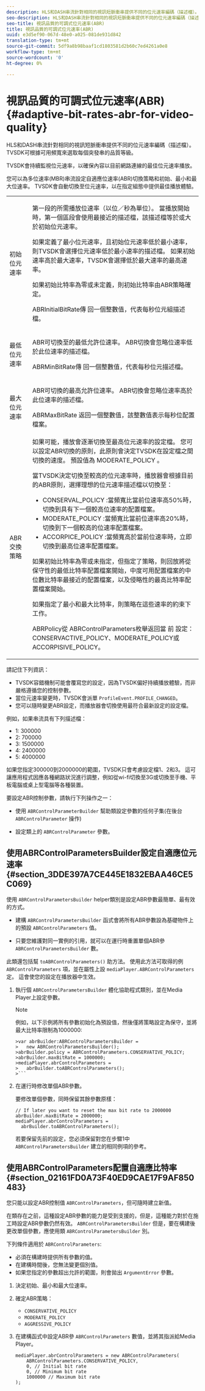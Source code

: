 ```yaml
---
description: HLS和DASH串流針對相同的視訊短脈衝串提供不同的位元速率編碼（描述檔）。 TVSDK可根據可用頻寬來選取每個突發串的品質等級。
seo-description: HLS和DASH串流針對相同的視訊短脈衝串提供不同的位元速率編碼（描述檔）。 TVSDK可根據可用頻寬來選取每個突發串的品質等級。
seo-title: 視訊品質的可調式位元速率(ABR)
title: 視訊品質的可調式位元速率(ABR)
uuid: e3d5ef90-067d-48e0-a025-081de931d842
translation-type: tm+mt
source-git-commit: 5df9a8b98baaf1cd1803581d2b60c7ed4261a0e8
workflow-type: tm+mt
source-wordcount: '0'
ht-degree: 0%

---
```



# 視訊品質的可調式位元速率(ABR){#adaptive-bit-rates-abr-for-video-quality}

HLS和DASH串流針對相同的視訊短脈衝串提供不同的位元速率編碼（描述檔）。 TVSDK可根據可用頻寬來選取每個突發串的品質等級。

TVSDK會持續監視位元速率，以確保內容以目前網路連線的最佳位元速率播放。

您可以為多位速率(MBR)串流設定自適應位速率(ABR)切換策略和初始、最小和最大位速率。 TVSDK會自動切換至位元速率，以在指定組態中提供最佳播放體驗。

<table id="table_AF838E082235406AA359BF1C1A77F85F"> 
 <tbody> 
  <tr> 
   <td colname="col01"> 初始位元速率 </td> 
   <td colname="col2"> <p>第一段的所需播放位速率（以位／秒為單位）。 當播放開始時，第一個區段會使用最接近的描述檔，該描述檔等於或大於初始位元速率。 </p> <p> 如果定義了最小位元速率，且初始位元速率低於最小速率，則TVSDK會選擇位元速率低於最小速率的描述檔。 如果初始速率高於最大速率，TVSDK會選擇低於最大速率的最高速率。 </p> <p>如果初始比特率為零或未定義，則初始比特率由ABR策略確定。 </p> <p> <span class="apiname"> ABRInitialBitRate傳 </span> 回一個整數值，代表每秒位元組描述檔。 </p> </td> 
  </tr> 
  <tr> 
   <td colname="col01"> 最低位元速率 </td> 
   <td colname="col2"> <p>ABR可切換至的最低允許位速率。 ABR切換會忽略位速率低於此位速率的描述檔。 </p> <p> <span class="apiname"> ABRMinBitRate傳 </span> 回一個整數值，代表每秒位元描述檔。 </p> </td> 
  </tr> 
  <tr> 
   <td colname="col01"> 最大位元速率 </td> 
   <td colname="col2"> <p>ABR可切換的最高允許位速率。 ABR切換會忽略位速率高於此位速率的描述檔。 </p> <p> <span class="apiname"> ABRMaxBitRate </span> 返回一個整數值，該整數值表示每秒位配置檔案。 </p> </td> 
  </tr> 
  <tr> 
   <td colname="col01"> ABR交換策略 </td> 
   <td colname="col2"> 如果可能，播放會逐漸切換至最高位元速率的設定檔。 您可以設定ABR切換的原則，此原則會決定TVSDK在設定檔之間切換的速度。 預設值為 <span class="codeph"> MODERATE_POLICY </span>。 <p>當TVSDK決定切換至較高的位元速率時，播放器會根據目前的ABR原則，選擇理想的位元速率描述檔以切換至： 
     <ul id="ul_058D0FFC944C476A83BB9E756B95DEBD"> 
      <li id="li_C690A12DC34C4754B01C2D0616FB6A0A"> <span class="codeph"> CONSERVAL_POLICY </span>:當頻寬比當前位速率高50%時，切換到具有下一個較高位速率的配置檔案。 </li> 
      <li id="li_FF5BDB099B554940AC296938C7A12B81"> <span class="codeph"> MODERATE_POLICY </span>:當頻寬比當前位速率高20%時，切換到下一個較高的位速率配置檔案。 </li> 
      <li id="li_E602508429864C279BF78360E95718A6"> <span class="codeph"> ACCORPICE_POLICY </span>:當頻寬高於當前位速率時，立即切換到最高位速率配置檔案。 </li> 
     </ul> </p> <p>如果初始比特率為零或未指定，但指定了策略，則回放將從保守性的最低比特率配置檔案開始，中度可用配置檔案的中位數比特率最接近的配置檔案，以及侵略性的最高比特率配置檔案開始。 </p> <p>如果指定了最小和最大比特率，則策略在這些速率的約束下工作。 </p> <p> <span class="codeph"> ABRPolicy從 </span> ABRControlParameters枚舉返回當 <span class="codeph"> 前 </span> 設定：CONSERVACTIVE_POLICY、MODERATE_POLICY或ACCORPISIVE_POLICY。 </p> </td> 
  </tr> 
 </tbody> 
</table>

請記住下列資訊：

* TVSDK容錯機制可能會覆寫您的設定，因為TVSDK偏好持續播放體驗，而非嚴格遵循您的控制參數。
* 當位元速率變更時，TVSDK會派單 `ProfileEvent.PROFILE_CHANGED`。
* 您可以隨時變更ABR設定，而播放器會切換使用最符合最新設定的設定檔。

例如，如果串流具有下列描述檔：

* 1: 300000
* 2: 700000
* 3: 1500000
* 4: 2400000
* 5: 4000000

如果您指定300000到2000000的範圍，TVSDK只會考慮設定檔1、2和3。 這可讓應用程式因應各種網路狀況進行調整，例如從wi-fi切換至3G或切換至手機、平板電腦或桌上型電腦等各種裝置。

要設定ABR控制參數，請執行下列操作之一：

* 使用 `ABRControlParameterBuilder` 幫助類設定參數的任何子集(在後台 `ABRControlParameter` 操作)

* 設定類上的 `ABRControlParameter` 參數。

## 使用ABRControlParametersBuilder設定自適應位元速率 {#section_3DDE397A7CE445E1832EBAA46CE5C069}

使用 `ABRControlParametersBuilder` helper類別是設定ABR參數最簡單、最有效的方式。

* 建構 `ABRControlParametersBuilder` 函式會將所有ABR參數設為基礎物件上的預設 `ABRControlParameters` 值。

* 只要您維護對同一實例的引用，就可以在運行時重置單個ABR參 `ABRControlParametersBuilder` 數。

此類還包括幫 `toABRControlParameters()` 助方法。 使用此方法可取得的例 `ABRControlParameters` 項，並在屬性上設 `mediaPlayer.ABRControlParameters` 定。 這會使您的設定在播放器中生效。

1. 執行個 `ABRControlParametersBuilder` 體化協助程式類別，並在Media Player上設定參數。

   >[!NOTE]
   >
   >例如，以下示例將所有參數初始化為預設值，然後僅將策略設定為保守，並將最大比特率限制為1000000:
   >
   >
   ```
   >var abrBuilder:ABRControlParametersBuilder =  
   >   new ABRControlParametersBuilder(); 
   >abrBuilder.policy = ABRControlParameters.CONSERVATIVE_POLICY; 
   >abrBuilder.maxBitRate = 1000000; 
   >mediaPlayer.abrControlParameters =  
   >   abrBuilder.toABRControlParameters();
   >```

1. 在運行時修改單個ABR參數。

   要修改單個參數，同時保留其餘參數原樣：

   ```
   // If later you want to reset the max bit rate to 2000000 
   abrBuilder.maxBitRate = 2000000; 
   mediaPlayer.abrControlParameters =  
     abrBuilder.toABRControlParameters();
   ```

   若要保留先前的設定，您必須保留對您在步驟1中 `ABRControlParametersBuilder` 建立的相同例項的參考。

## 使用ABRControlParameters配置自適應比特率 {#section_02161FD0A73F40ED9CAE17F9AF850483}

您只能以設定ABR控制值 `ABRControlParameters`，但可隨時建立新值。

在類存在之前，這種設定ABR參數的能力是受到支援的，但是，這種能力對於在施工時設定ABR參數仍然有效。 `ABRControlParametersBuilder` 但是，要在構建後更改單個參數，應使用類 `ABRControlParametersBuilder` 別。

下列條件適用於 `ABRControlParameters`:

* 必須在構建時提供所有參數的值。
* 在建構時間後，您無法變更個別值。
* 如果您指定的參數超出允許的範圍，則會拋出 `ArgumentError` 參數。

1. 決定初始、最小和最大位速率。
1. 確定ABR策略：

   * `CONSERVATIVE_POLICY`
   * `MODERATE_POLICY`
   * `AGGRESSIVE_POLICY`

1. 在建構函式中設定ABR參 `ABRControlParameters` 數值，並將其指派給Media Player。

   ```
   mediaPlayer.abrControlParameters = new ABRControlParameters( 
       ABRControlParameters.CONSERVATIVE_POLICY, 
       0, // Initial bit rate 
       0, // Minimum bit rate 
       1000000 // Maximum bit rate 
   );
   ```

